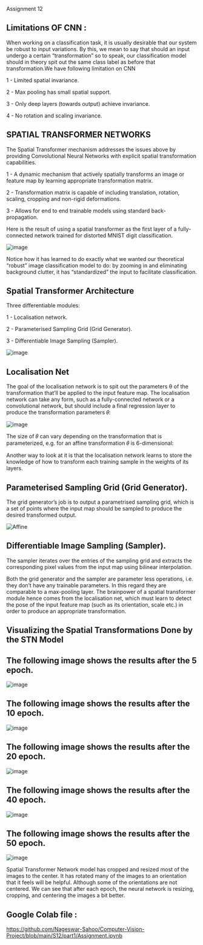 Assignment 12

Limitations OF CNN :
-------------------
When working on a classification task, it is usually desirable that our system be robust to input variations. By this, we mean to say that should an input undergo a certain “transformation” so to speak, our classification model should in theory spit out the same class label as before that transformation.We have following limitation on CNN

 1 - Limited spatial invariance.
 
 2 - Max pooling has small spatial support.
 
 3 - Only deep layers (towards output) achieve invariance.
 
 4 - No rotation and scaling invariance.

SPATIAL TRANSFORMER NETWORKS 
----------------------------

The Spatial Transformer mechanism addresses the issues above by providing Convolutional Neural Networks with explicit spatial transformation capabilities.

 1 - A dynamic mechanism that actively spatially transforms an image or feature map by learning appropriate transformation matrix.

 2 - Transformation matrix is capable of including translation, rotation, scaling, cropping and non-rigid deformations.

 3 - Allows for end to end trainable models using standard back-propagation.
 
Here is the result of using a spatial transformer as the first layer of a fully-connected network trained for distorted MNIST digit classification.

![image](https://user-images.githubusercontent.com/70502759/147410552-1cea4f3e-070e-4904-a90f-e4f68418ef42.png)

Notice how it has learned to do exactly what we wanted our theoretical “robust” image classification model to do: by zooming in and eliminating background clutter, it has “standardized” the input to facilitate classification.

Spatial Transformer Architecture
--------------------------------
Three differentiable modules:

 1 - Localisation network.
 
 2 - Parameterised Sampling Grid (Grid Generator).
 
 3 - Differentiable Image Sampling (Sampler).

![image](https://user-images.githubusercontent.com/70502759/147410614-634698fc-6636-45ab-ba6b-cafed7d0212d.png)

Localisation Net
----------------

The goal of the localisation network is to spit out the parameters θ of the transformation that’ll be applied to the input feature map. The localisation network can take any form, such as a fully-connected network or a convolutional network, but should include a final regression layer to produce the transformation parameters 𝜃:

![image](https://user-images.githubusercontent.com/70502759/147410971-d3777dda-2a47-4d18-901d-95301bffe27e.png)

The size of 𝜃 can vary depending on the transformation that is parameterized, e.g. for an affine transformation 𝜃 is 6-dimensional:


Another way to look at it is that the localisation network learns to store the knowledge of how to transform each training sample in the weights of its layers.

Parameterised Sampling Grid (Grid Generator).
---------------------------------------------

The grid generator’s job is to output a parametrised sampling grid, which is a set of points where the input map should be sampled to produce the desired transformed output.

![Affine](https://user-images.githubusercontent.com/70502759/147411246-a9e3d95e-3b07-4324-ac58-168b8fec61b3.PNG)


Differentiable Image Sampling (Sampler).
----------------------------------------

The sampler iterates over the entries of the sampling grid and extracts the corresponding pixel values from the input map using bilinear interpolation.


Both the grid generator and the sampler are parameter less operations, i.e. they don’t have any trainable parameters. In this regard they are comparable to a max-pooling layer. The brainpower of a spatial transformer module hence comes from the localisation net, which must learn to detect the pose of the input feature map (such as its orientation, scale etc.) in order to produce an appropriate transformation.

Visualizing the Spatial Transformations Done by the STN Model
-------------------------------------------------------------

The following image shows the results after the 5 epoch.
--------------------------------------------------------

![image](https://user-images.githubusercontent.com/70502759/147414125-1dcab0cd-5b5c-4f1a-a6e1-1bd02d8181f8.png)


The following image shows the results after the 10 epoch.
---------------------------------------------------------

![image](https://user-images.githubusercontent.com/70502759/147414269-c7e459f3-e0d6-49bd-a56b-0c12ac8a54e2.png)


The following image shows the results after the 20 epoch.
---------------------------------------------------------

![image](https://user-images.githubusercontent.com/70502759/147414441-a36cff58-3174-4e21-a449-c1c0191d407c.png)


The following image shows the results after the 40 epoch.
---------------------------------------------------------
![image](https://user-images.githubusercontent.com/70502759/147414804-54c5d502-a483-4d23-9bc3-d6ef268e6734.png)


The following image shows the results after the 50 epoch.
--------------------------------------------------------
![image](https://user-images.githubusercontent.com/70502759/147415073-6803b9cb-b2f9-4dc2-bae4-6e937670ae76.png)


Spatial Transformer Network model has cropped and resized most of the images to the center.
It has rotated many of the images to an orientation that it feels will be helpful. 
Although some of the orientations are not centered. 
We can see that after each epoch, the neural network is resizing, cropping, and centering the images a bit better.

Google Colab file : 
-------------------

https://github.com/Nageswar-Sahoo/Computer-Vision-Project/blob/main/S12/part1/Assignment.ipynb









